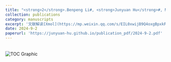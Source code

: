 ```yaml
---
title: "<strong>2</strong>.Benpeng Li#, <strong>Junyuan Hu</strong>#, Minghong Liao, Qin Xiong, Yaqi Zhang, Yonggui Robin Chi, Xinglong Zhang\\*, Xingxing Wu\\*,Catalyst Control over S (IV)-stereogenicity via Carbene-derived Sulfinyl Azolium Intermediates,<strong>J. Am. Chem. Soc.</strong> 2024, 146, 25350−25360."
collection: publications
category: manuscripts
excerpt: '文献解读[Xmol](https://mp.weixin.qq.com/s/EIL0xwijB9Q4oxgBpxkFcA)、[化学深耕堂](https://mp.weixin.qq.com/s/HQ0AAIaInKfyzU3stLTdbQ)'
date: 2024-9-2
paperurl: 'https://junyuan-hu.github.io/publication_pdf/2024-9-2.pdf'
---
```

<img src="https://junyuan-hu.github.io/images/publication_2024-9-2.jpeg" alt="TOC Graphic" style="max-width: 400px; margin-top: 20px;">

